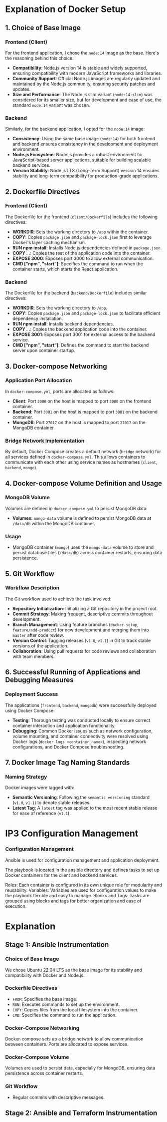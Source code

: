 # Explanation of Docker Setup

## 1. Choice of Base Image

### Frontend (Client)

For the frontend application, I chose the `node:14` image as the base. Here's the reasoning behind this choice:
- **Compatibility**: Node.js version 14 is stable and widely supported, ensuring compatibility with modern JavaScript frameworks and libraries.
- **Community Support**: Official Node.js images are regularly updated and maintained by the Node.js community, ensuring security patches and updates.
- **Size and Performance**: The Node.js slim variant (`node:14-slim`) was considered for its smaller size, but for development and ease of use, the standard `node:14` variant was chosen.

### Backend

Similarly, for the backend application, I opted for the `node:14` image:
- **Consistency**: Using the same base image (`node:14`) for both frontend and backend ensures consistency in the development and deployment environment.
- **Node.js Ecosystem**: Node.js provides a robust environment for JavaScript-based server applications, suitable for building scalable backend services.
- **Version Stability**: Node.js LTS (Long-Term Support) version 14 ensures stability and long-term compatibility for production-grade applications.


## 2. Dockerfile Directives

### Frontend (Client)

The Dockerfile for the frontend (`client/Dockerfile`) includes the following directives:
- **WORKDIR**: Sets the working directory to `/app` within the container.
- **COPY**: Copies `package.json` and `package-lock.json` first to leverage Docker's layer caching mechanism.
- **RUN npm install**: Installs Node.js dependencies defined in `package.json`.
- **COPY . .**: Copies the rest of the application code into the container.
- **EXPOSE 3000**: Exposes port 3000 to allow external communication.
- **CMD ["npm", "start"]**: Specifies the command to run when the container starts, which starts the React application.

### Backend

The Dockerfile for the backend (`backend/Dockerfile`) includes similar directives:
- **WORKDIR**: Sets the working directory to `/app`.
- **COPY**: Copies `package.json` and `package-lock.json` to facilitate efficient dependency installation.
- **RUN npm install**: Installs backend dependencies.
- **COPY . .**: Copies the backend application code into the container.
- **EXPOSE 3001**: Exposes port 3001 for external access to the backend service.
- **CMD ["npm", "start"]**: Defines the command to start the backend server upon container startup.

## 3. Docker-compose Networking

### Application Port Allocation

In `docker-compose.yml`, ports are allocated as follows:
- **Client**: Port `3000` on the host is mapped to port `3000` on the frontend container.
- **Backend**: Port `3001` on the host is mapped to port `3001` on the backend container.
- **MongoDB**: Port `27017` on the host is mapped to port `27017` on the MongoDB container.

### Bridge Network Implementation

By default, Docker Compose creates a default network (`bridge` network) for all services defined in `docker-compose.yml`. This allows containers to communicate with each other using service names as hostnames (`client`, `backend`, `mongo`).

## 4. Docker-compose Volume Definition and Usage

### MongoDB Volume

Volumes are defined in `docker-compose.yml` to persist MongoDB data:
- **Volumes**: `mongo-data` volume is defined to persist MongoDB data at `/data/db` within the MongoDB container.

### Usage

- MongoDB container (`mongo`) uses the `mongo-data` volume to store and persist database files (`/data/db`) across container restarts, ensuring data persistence.

## 5. Git Workflow

### Workflow Description

The Git workflow used to achieve the task involved:
- **Repository Initialization**: Initializing a Git repository in the project root.
- **Commit Strategy**: Making frequent, descriptive commits throughout development.
- **Branch Management**: Using feature branches (`docker-setup`, `feature/add-product`) for new development and merging them into `master` after code review.
- **Version Control**: Tagging releases (`v1.0`, `v1.1`) in Git to track stable versions of the application.
- **Collaboration**: Using pull requests for code reviews and collaboration with team members.

## 6. Successful Running of Applications and Debugging Measures

### Deployment Success

The applications (`frontend`, `backend`, `mongodb`) were successfully deployed using Docker Compose:
- **Testing**: Thorough testing was conducted locally to ensure correct container interaction and application functionality.
- **Debugging**: Common Docker issues such as network configuration, volume mounting, and container connectivity were resolved using Docker logs (`docker logs <container_name>`), inspecting network configurations, and Docker Compose troubleshooting.

## 7. Docker Image Tag Naming Standards

### Naming Strategy

Docker images were tagged with:
- **Semantic Versioning**: Following the `semantic versioning` standard (`v1.0`, `v1.1`) to denote stable releases.
- **Latest Tag**: A `latest` tag was applied to the most recent stable release for ease of reference (`v1.1`).



# IP3 Configuration Management 

### Configuration Management

Ansible is used for configuration management and application deployment. 

The playbook is located in the ansible directory and defines tasks to set up Docker containers for the client and backend services.

Roles: Each container is configured in its own unique role for modularity and reusability.
Variables: Variables are used for configuration values to make the playbook flexible and easy to manage.
Blocks and Tags: Tasks are grouped using blocks and tags for better organization and ease of execution.

# Explanation

## Stage 1: Ansible Instrumentation

### Choice of Base Image
We chose Ubuntu 22.04 LTS as the base image for its stability and compatibility with Docker and Node.js.

### Dockerfile Directives
- `FROM`: Specifies the base image.
- `RUN`: Executes commands to set up the environment.
- `COPY`: Copies files from the local filesystem into the container.
- `CMD`: Specifies the command to run the application.

### Docker-Compose Networking
Docker-compose sets up a bridge network to allow communication between containers. Ports are allocated to expose services.

### Docker-Compose Volume
Volumes are used to persist data, especially for MongoDB, ensuring data persistence across container restarts.

### Git Workflow
- Regular commits with descriptive messages.

## Stage 2: Ansible and Terraform Instrumentation

